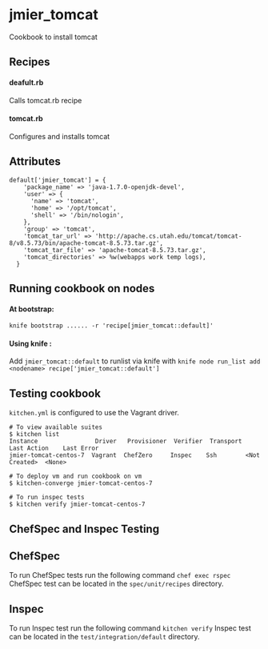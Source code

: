 # jmier_tomcat

Cookbook to install tomcat

## Recipes

#### deafult.rb 
Calls tomcat.rb recipe
#### tomcat.rb
Configures and installs tomcat

## Attributes 
```
default['jmier_tomcat'] = {
    'package_name' => 'java-1.7.0-openjdk-devel',
    'user' => {
      'name' => 'tomcat',
      'home' => '/opt/tomcat',
      'shell' => '/bin/nologin',
    },
    'group' => 'tomcat',
    'tomcat_tar_url' => 'http://apache.cs.utah.edu/tomcat/tomcat-8/v8.5.73/bin/apache-tomcat-8.5.73.tar.gz',
    'tomcat_tar_file' => 'apache-tomcat-8.5.73.tar.gz',
    'tomcat_directories' => %w(webapps work temp logs),
  }
```
## Running cookbook on nodes
#### At bootstrap:
`knife bootstrap ...... -r 'recipe[jmier_tomcat::default]'`
#### Using knife :

Add `jmier_tomcat::default` to runlist via knife with `knife node run_list add <nodename> recipe['jmier_tomcat::default']`

## Testing cookbook
`kitchen.yml` is configured to use the Vagrant driver. 
```
# To view available suites 
$ kitchen list
Instance                Driver   Provisioner  Verifier  Transport  Last Action    Last Error
jmier-tomcat-centos-7  Vagrant  ChefZero     Inspec    Ssh        <Not Created>  <None>

# To deploy vm and run cookbook on vm
$ kitchen-converge jmier-tomcat-centos-7

# To run inspec tests
$ kitchen verify jmier-tomcat-centos-7
```
## ChefSpec and Inspec Testing

## ChefSpec
To run ChefSpec tests run the following command
`chef exec rspec`
ChefSpec test can be located in the `spec/unit/recipes` directory.

## Inspec
To run Inspec test run the following command 
`kitchen verify`
Inspec test can be located in the `test/integration/default` directory.
